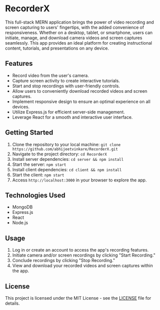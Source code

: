 # RecorderX

This full-stack MERN application brings the power of video recording and screen capturing to users' fingertips, with the added convenience of responsiveness. Whether on a desktop, tablet, or smartphone, users can initiate, manage, and download camera videos and screen captures seamlessly. This app provides an ideal platform for creating instructional content, tutorials, and presentations on any device.

## Features

- Record video from the user's camera.
- Capture screen activity to create interactive tutorials.
- Start and stop recordings with user-friendly controls.
- Allow users to conveniently download recorded videos and screen captures.
- Implement responsive design to ensure an optimal experience on all devices.
- Utilize Express.js for efficient server-side management.
- Leverage React for a smooth and interactive user interface.

## Getting Started

1. Clone the repository to your local machine: `git clone https://github.com/abhijeetvinkare/RecorderX.git`
2. Navigate to the project directory: `cd RecorderX`
3. Install server dependencies: `cd server && npm install`
4. Start the server: `npm start`
5. Install client dependencies: `cd client && npm install`
6. Start the client: `npm start`
7. Access `http://localhost:3000` in your browser to explore the app.

## Technologies Used

- MongoDB
- Express.js
- React
- Node.js


## Usage

1. Log in or create an account to access the app's recording features.
2. Initiate camera and/or screen recordings by clicking "Start Recording."
3. Conclude recordings by clicking "Stop Recording."
4. View and download your recorded videos and screen captures within the app.

## License

This project is licensed under the MIT License - see the [LICENSE](LICENSE) file for details.
